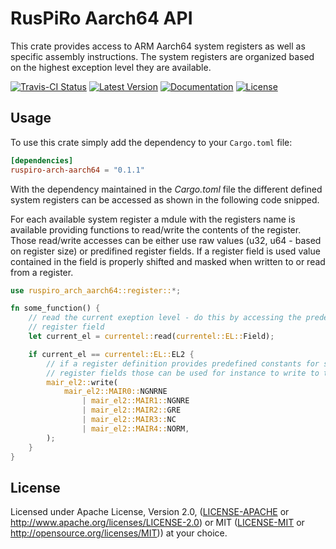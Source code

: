 # RusPiRo Aarch64 API

This crate provides access to ARM Aarch64 system registers as well as specific assembly instructions. The system registers are organized based on the highest exception level they are available.

[![Travis-CI Status](https://api.travis-ci.org/RusPiRo/ruspiro-arch-aarch64.svg?branch=release)](https://travis-ci.org/RusPiRo/ruspiro-arch-aarch64)
[![Latest Version](https://img.shields.io/crates/v/ruspiro-arch-aarch64.svg)](https://crates.io/crates/ruspiro-arch-aarch64)
[![Documentation](https://docs.rs/ruspiro-arch-aarch64/badge.svg)](https://docs.rs/ruspiro-arch-aarch64)
[![License](https://img.shields.io/crates/l/ruspiro-arch-aarch64.svg)](https://github.com/RusPiRo/ruspiro-arch-aarch64#license)

## Usage

To use this crate simply add the dependency to your ``Cargo.toml`` file:

```toml
[dependencies]
ruspiro-arch-aarch64 = "0.1.1"
```

With the dependency maintained in the *Cargo.toml* file the different defined system registers can be accessed as shown in the following code snipped.

For each available system register a mdule with the registers name is available providing functions to read/write the contents of the register. Those read/write accesses can be either use raw values (u32, u64 - based on register size) or predifined register fields. If a register field is used value contained in the field is properly shifted and masked when written to or read from a register.

```rust
use ruspiro_arch_aarch64::register::*;

fn some_function() {
    // read the current exeption level - do this by accessing the predefined
    // register field
    let current_el = currentel::read(currentel::EL::Field);

    if current_el == currentel::EL::EL2 {
        // if a register definition provides predefined constants for specific
        // register fields those can be used for instance to write to the register
        mair_el2::write(
            mair_el2::MAIR0::NGNRNE
                | mair_el2::MAIR1::NGNRE
                | mair_el2::MAIR2::GRE
                | mair_el2::MAIR3::NC
                | mair_el2::MAIR4::NORM,
        );
    }
}
```

## License

Licensed under Apache License, Version 2.0, ([LICENSE-APACHE](LICENSE-APACHE) or http://www.apache.org/licenses/LICENSE-2.0) or MIT ([LICENSE-MIT](LICENSE-MIT) or http://opensource.org/licenses/MIT)) at your choice.